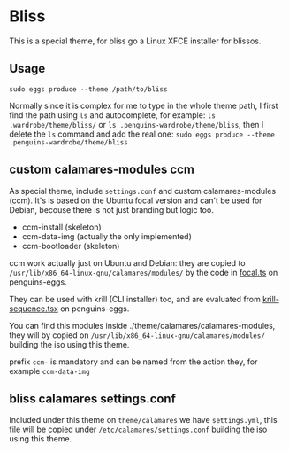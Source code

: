 # Bliss

This is a special theme, for bliss go a Linux XFCE installer for blissos.

## Usage

`sudo eggs produce --theme /path/to/bliss`

Normally since it is complex for me to type in the whole theme path, I first find the path using `ls` and autocomplete, for example: `ls .wardrobe/theme/bliss/` or `ls .penguins-wardrobe/theme/bliss`, then I delete the `ls` command and add the real one: `sudo eggs produce --theme .penguins-wardrobe/theme/bliss`

## custom calamares-modules **ccm**

As special theme, include `settings.conf` and custom calamares-modules (ccm). It's is based on the Ubuntu focal version and can't be used for Debian, becouse there is not just branding but logic too.

* ccm-install (skeleton)
* ccm-data-img (actually the only implemented)
* ccm-bootloader (skeleton)

ccm work actually just on Ubuntu and Debian: they are copied to `/usr/lib/x86_64-linux-gnu/calamares/modules/` by the code in [focal.ts](https://github.com/pieroproietti/penguins-eggs/blob/4f1b9c537a2e182b5a5b89c09f22821e0f6195d0/src/classes/incubation/distros/focal.ts#L98) on penguins-eggs. 

They can be used with krill (CLI installer) too, and are evaluated from [krill-sequence.tsx](https://github.com/pieroproietti/penguins-eggs/blob/4f1b9c537a2e182b5a5b89c09f22821e0f6195d0/src/krill/krill-sequence.tsx#L630) on penguins-eggs.

You can find this modules inside ./theme/calamares/calamares-modules, they will by copied on `/usr/lib/x86_64-linux-gnu/calamares/modules/` building the iso using this theme.

prefix `ccm-` is mandatory and can be named from the action they, for example `ccm-data-img`

## bliss calamares settings.conf

Included under this theme on `theme/calamares` we have `settings.yml`, this file will be copied under `/etc/calamares/settings.conf` building the iso using this theme.


